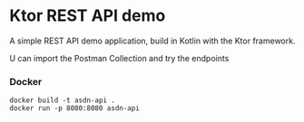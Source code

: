 # Ktor REST API demo

A simple REST API demo application, build in Kotlin with the Ktor framework.

U can import the Postman Collection and try the endpoints

### Docker

```
docker build -t asdn-api .
docker run -p 8080:8080 asdn-api
```

